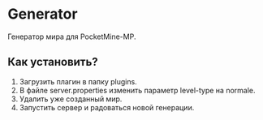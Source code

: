 # Generator
Генератор мира для PocketMine-MP.

## Как установить?
1. Загрузить плагин в папку plugins.
2. В файле server.properties изменить параметр level-type на normale.
3. Удалить уже созданный мир.
4. Запустить сервер и радоваться новой генерации.
